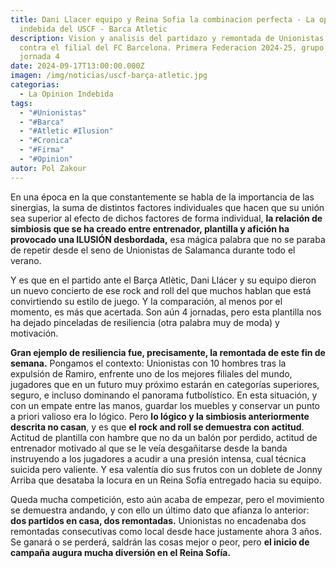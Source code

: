 ```yaml
---
title: Dani Llacer equipo y Reina Sofia la combinacion perfecta - La opinión
  indebida del USCF - Barca Atletic
description: Vision y analisis del partidazo y remontada de Unionistas en casa
  contra el filial del FC Barcelona. Primera Federacion 2024-25, grupo 1,
  jornada 4
date: 2024-09-17T13:00:00.000Z
imagen: /img/noticias/uscf-barça-atletic.jpg
categorias:
  - La Opinion Indebida
tags:
  - "#Unionistas"
  - "#Barca"
  - "#Atletic #Ilusion"
  - "#Cronica"
  - "#Firma"
  - "#Opinion"
autor: Pol Zakour
---
```

En una época en la que constantemente se habla de la importancia de las sinergias, la suma de distintos factores individuales que hacen que su unión sea superior al efecto de dichos factores de forma individual, **la relación de simbiosis que se ha creado entre entrenador, plantilla y afición ha provocado una ILUSIÓN desbordada,** esa mágica palabra que no se paraba de repetir desde el seno de Unionistas de Salamanca durante todo el verano.

Y es que en el partido ante el Barça Atlètic, Dani Llácer y su equipo dieron un nuevo concierto de ese rock and roll del que muchos hablan que está convirtiendo su estilo de juego. Y la comparación, al menos por el momento, es más que acertada. Son aún 4 jornadas, pero esta plantilla nos ha dejado pinceladas de resiliencia (otra palabra muy de moda) y motivación.

**Gran ejemplo de resiliencia fue, precisamente, la remontada de este fin de semana.** Pongamos el contexto: Unionistas con 10 hombres tras la expulsión de Ramiro, enfrente uno de los mejores filiales del mundo, jugadores que en un futuro muy próximo estarán en categorías superiores, seguro, e incluso dominando el panorama futbolístico. En esta situación, y con un empate entre las manos, guardar los muebles y conservar un punto a priori valioso era lo lógico. Pero **lo lógico y la simbiosis anteriormente descrita no casan**, y es que **el rock and roll se demuestra con actitud**. Actitud de plantilla con hambre que no da un balón por perdido, actitud de entrenador motivado al que se le veía desgañitarse desde la banda instruyendo a los jugadores a acudir a una presión intensa, cual técnica suicida pero valiente. Y esa valentía dio sus frutos con un doblete de Jonny Arriba que desataba la locura en un Reina Sofía entregado hacia su equipo.

Queda mucha competición, esto aún acaba de empezar, pero el movimiento se demuestra andando, y con ello un último dato que afianza lo anterior: **dos partidos en casa, dos remontadas.** Unionistas no encadenaba dos remontadas consecutivas como local desde hace justamente ahora 3 años. Se ganará o se perderá, saldrán las cosas mejor o peor, pero **el inicio de campaña augura mucha diversión en el Reina Sofía.**
